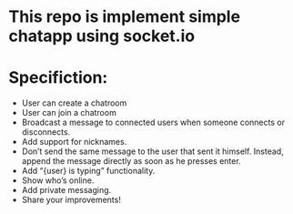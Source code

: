 # This repo is implement simple chatapp using socket.io

# Specifiction:
- User can create a chatroom
- User can join a chatroom
- Broadcast a message to connected users when someone connects or disconnects.
- Add support for nicknames.
- Don’t send the same message to the user that sent it himself. Instead, append the message directly as soon as he presses enter.
- Add “{user} is typing” functionality.
- Show who’s online.
- Add private messaging.
- Share your improvements!

